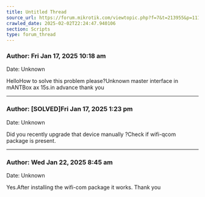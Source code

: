 ```yaml
---
title: Untitled Thread
source_url: https://forum.mikrotik.com/viewtopic.php?f=7&t=213955&p=1119661#p1119661
crawled_date: 2025-02-02T22:24:47.940106
section: Scripts
type: forum_thread
---
```


### Author: Fri Jan 17, 2025 10:18 am
Date: Unknown

HelloHow to solve this problem please?Unknown master interface in mANTBox ax 15s.in advance thank you


---
### Author: [SOLVED]Fri Jan 17, 2025 1:23 pm
Date: Unknown

Did you recently upgrade that device manually ?Check if wifi-qcom package is present.


---
### Author: Wed Jan 22, 2025 8:45 am
Date: Unknown

Yes.After installing the wifi-com package it works. Thank you

